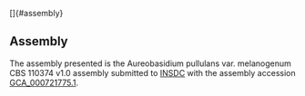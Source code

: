 []{#assembly}

Assembly
--------

The assembly presented is the Aureobasidium pullulans var. melanogenum
CBS 110374 v1.0 assembly submitted to [INSDC](http://www.insdc.org) with
the assembly accession
[GCA\_000721775.1](http://www.ebi.ac.uk/ena/data/view/GCA_000721775.1).
